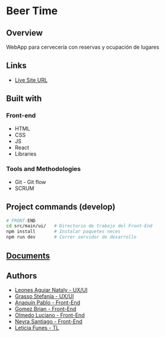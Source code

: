 # Beer Time

## Overview

WebApp para cervecería con reservas y ocupación de lugares

## Links

- [Live Site URL](https://beertimec4.netlify.app/)

## Built with

### Front-end

- HTML
- CSS
- JS
- React
- Libraries

### Tools and Methodologies

- Git - Git flow
- SCRUM

## Project commands (develop)

```sh
# FRONT-END
cd src/main/ui/   # Directorio de trabajo del Front-End
npm install       # Instalar paquetes neces
npm run dev       # Correr servidor de desarrollo
```

## [Documents](documents/README.md)

## Authors

- [Leones Aguiar Nataly - UX/UI](https://www.linkedin.com/in/na-leones-aguiar/)
- [Grasso Stefanía - UX/UI](https://www.linkedin.com/in/stefan%C3%ADagrasso/)
- [Anaquín Pablo - Front-End](https://github.com/anaquinpm)
- [Gomez Brian - Front-End](https://github.com/Briantahiel)
- [Olmedo Luciano - Front-End](https://github.com/Luciano-Olmedo)
- [Neyra Santiago - Front-End](https://github.com/Santiago-Neyra)
- [Leticia Funes - TL](https://www.linkedin.com/in/leticiafunesnissen/)
